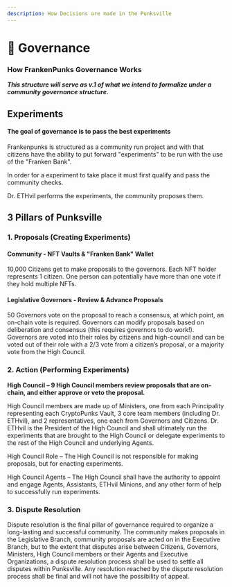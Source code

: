```yaml
---
description: How Decisions are made in the Punksville
---
```


# 📔 Governance

### How FrankenPunks Governance Works

_**This structure will serve as v.1 of what we intend to formalize under a community governance structure.**_

## Experiments

#### The goal of governance is to pass the best experiments

Frankenpunks is structured as a community run project and with that citizens have the ability to put forward "experiments" to be run with the use of the "Franken Bank".

In order for a experiment to take place it must first qualify and pass the community checks.&#x20;

Dr. ETHvil performs the experiments, the community proposes them.

## 3 Pillars of Punksville

### 1. Proposals (Creating Experiments)

#### Community - NFT Vaults & "Franken Bank" Wallet

10,000 Citizens get to make proposals to the governors. Each NFT holder represents 1 citizen. One person can potentially have more than one vote if they hold multiple NFTs.&#x20;

#### Legislative Governors - Review & Advance Proposals

50 Governors vote on the proposal to reach a consensus, at which point, an on-chain vote is required. Governors can modify proposals based on deliberation and consensus (this requires governors to do work!). Governors are voted into their roles by citizens and high-council and can be voted out of their role with a 2/3 vote from a citizen’s proposal, or a majority vote from the High Council.

### 2. Action (Performing Experiments)&#x20;

**High Council – 9 High Council members review proposals that are on-chain, and either approve or veto the proposal.**&#x20;

High Council members are made up of Ministers, one from each Principality representing each CryptoPunks Vault, 3 core team members (including Dr. ETHvil), and 2 representatives, one each from Governors and Citizens. Dr. ETHvil is the President of the High Council and shall ultimately run the experiments that are brought to the High Council or delegate experiments to the rest of the High Council and underlying Agents.

High Council Role – The High Council is not responsible for making proposals, but for enacting experiments.&#x20;

High Council Agents – The High Council shall have the authority to appoint and engage Agents, Assistants, ETHvil Minions, and any other form of help to successfully run experiments.&#x20;

### 3. Dispute Resolution&#x20;

Dispute resolution is the final pillar of governance required to organize a long-lasting and successful community. The community makes proposals in the Legislative Branch, community proposals are acted on in the Executive Branch, but to the extent that disputes arise between Citizens, Governors, Ministers, High Council members or their Agents and Executive Organizations, a dispute resolution process shall be used to settle all disputes within Punksville. Any resolution reached by the dispute resolution process shall be final and will not have the possibility of appeal.
